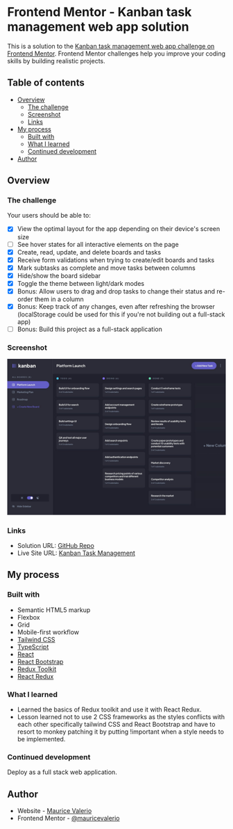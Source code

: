 # Frontend Mentor - Kanban task management web app solution

This is a solution to the [Kanban task management web app challenge on Frontend Mentor](https://www.frontendmentor.io/challenges/kanban-task-management-web-app-wgQLt-HlbB). Frontend Mentor challenges help you improve your coding skills by building realistic projects. 

## Table of contents

- [Overview](#overview)
  - [The challenge](#the-challenge)
  - [Screenshot](#screenshot)
  - [Links](#links)
- [My process](#my-process)
  - [Built with](#built-with)
  - [What I learned](#what-i-learned)
  - [Continued development](#continued-development)
- [Author](#author)

## Overview

### The challenge

Your users should be able to:

- [x] View the optimal layout for the app depending on their device's screen size
- [ ] See hover states for all interactive elements on the page
- [x] Create, read, update, and delete boards and tasks
- [x] Receive form validations when trying to create/edit boards and tasks
- [x] Mark subtasks as complete and move tasks between columns
- [x] Hide/show the board sidebar
- [x] Toggle the theme between light/dark modes
- [x] Bonus: Allow users to drag and drop tasks to change their status and re-order them in a column
- [x] Bonus: Keep track of any changes, even after refreshing the browser (localStorage could be used for this if you're not building out a full-stack app)
- [ ] Bonus: Build this project as a full-stack application

### Screenshot

![Design preview for the Kanban task management web app coding challenge](./desktop-preview.jpg)

### Links

- Solution URL: [GitHub Repo](https://github.com/mauricevalerio/frontendmentor-challenges/tree/main/kanban-task-management)
- Live Site URL: [Kanban Task Management](https://kanbantaskmgmt.netlify.app/)

## My process

### Built with

- Semantic HTML5 markup
- Flexbox
- Grid
- Mobile-first workflow
- [Tailwind CSS](https://tailwindcss.com/)
- [TypeScript](https://www.typescriptlang.org/)
- [React](https://reactjs.org/)
- [React Bootstrap](https://react-bootstrap.netlify.app/)
- [Redux Toolkit](https://redux-toolkit.js.org/)
- [React Redux](https://react-redux.js.org/)

### What I learned
- Learned the basics of Redux toolkit and use it with React Redux.
- Lesson learned not to use 2 CSS frameworks as the styles conflicts with each other specifically tailwind CSS and React Bootstrap and have to resort to monkey patching it by putting !important when a style needs to be implemented.

### Continued development
Deploy as a full stack web application.

## Author

- Website - [Maurice Valerio](https://mauricevalerio.dev)
- Frontend Mentor - [@mauricevalerio](https://www.frontendmentor.io/profile/mauricevalerio)